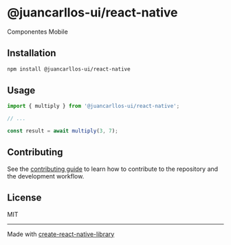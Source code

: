 # @juancarllos-ui/react-native

Componentes Mobile

## Installation

```sh
npm install @juancarllos-ui/react-native
```

## Usage


```js
import { multiply } from '@juancarllos-ui/react-native';

// ...

const result = await multiply(3, 7);
```


## Contributing

See the [contributing guide](CONTRIBUTING.md) to learn how to contribute to the repository and the development workflow.

## License

MIT

---

Made with [create-react-native-library](https://github.com/callstack/react-native-builder-bob)
